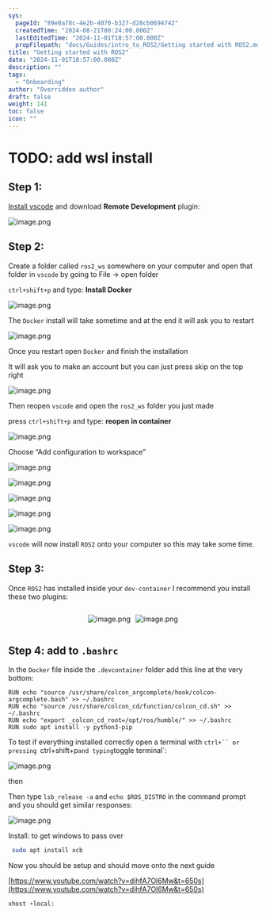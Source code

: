 ```yaml
---
sys:
  pageId: "89e0a78c-4e2b-4070-b327-d28cb0694742"
  createdTime: "2024-08-21T00:24:00.000Z"
  lastEditedTime: "2024-11-01T18:57:00.000Z"
  propFilepath: "docs/Guides/intro_to_ROS2/Getting started with ROS2.md"
title: "Getting started with ROS2"
date: "2024-11-01T18:57:00.000Z"
description: ""
tags:
  - "Onboarding"
author: "Overridden author"
draft: false
weight: 141
toc: false
icon: ""
---
```


# TODO: add wsl install

## Step 1:

[Install vscode](https://code.visualstudio.com/download) and download **Remote Development** plugin:

![image.png](https://prod-files-secure.s3.us-west-2.amazonaws.com/d518164a-d88e-44d1-a4ee-3adb3bd8bce0/efb52993-1881-4a40-b95e-6f020334f022/image.png?X-Amz-Algorithm=AWS4-HMAC-SHA256&X-Amz-Content-Sha256=UNSIGNED-PAYLOAD&X-Amz-Credential=ASIAZI2LB466WTMNX6QV%2F20250205%2Fus-west-2%2Fs3%2Faws4_request&X-Amz-Date=20250205T230736Z&X-Amz-Expires=3600&X-Amz-Security-Token=IQoJb3JpZ2luX2VjEDIaCXVzLXdlc3QtMiJHMEUCIQD%2FrXhDdEjSj81T6p0HBX0xUAb0jVXzsZZbyz9B4ePsiAIgITMVbRvl0lsM3%2B%2FORQ33RY3ySJloSZzWcNd%2FOOA4RCAq%2FwMIShAAGgw2Mzc0MjMxODM4MDUiDH6xQLkoGuMNZQsRjSrcA%2F8tXWf7QW4swcB%2FTU7TwsfwSDjT6wZp9gsjLk%2BVfVtKhPSyIERiO3pJzYUOsWrDDrk7pL5WuDtQBW18DWv1G%2F6X2OESDfdvLjoaIaWz%2BnpOBE%2FdiDjJn%2B%2FTaa0LAisk3nGST%2FR9ea2KqBVjSt2756%2BMax3mlZm%2Fdp%2BbZkx2XRBURRTXGZtrCN1mWLAO%2Bnc%2FTthdEhnbJwA56GTp7fXlOh0iKXj7SZmBw%2BCQ4FFdW8ZPG2vkCwmCk6qPMMzCaeh8GTB%2BvilWSHEInqCmffwGyAqOgK06BRYf4oP%2FTr8cvTA9Faf%2BdGNYJr8RmQxUo6q3S0vmnF9Vb7zH0G10E3PcLMbC2klA0%2F7Vdl2s3%2Fv737o8FiD%2BWPSqMOnxKmyO3%2B3yaW7fpyvXOOEN%2FL0F38GosT069V4vDHNzgM7Z8kVn01yewGARAPS5h0o9BVWAMDY3DEIAalKRmZgU8tjSZ4qdHWVXe7az%2FmZ%2Bxlf59m3srv5bsEggcIMAXyCQ6n6WsXSIA5M1qfQDGvO5Yr81vWaRbpNLIEBsxL24bXcqrOoIi8UfJgiJRB0HQ5SkM6NctKzjspuXWtSUu8fC0B77%2B3DVagXq1X8q%2BYqTg4nRU6nxDrX%2FOF0K6b5FaQf3qTPMMJi8jr0GOqUBdngYsT%2FRam5ssDyXaU%2BNvuQz2PLRaibt34u%2BGHE3oDCtgwhRtO%2B4gkvULsdQAjb0%2ByDyfg94opFyAgIuzzbhr6MrMShH7LGOn0wcQMJFno55T5%2F3kiF63c333yYLmuhQ5g7qn6dZC8tI2CuO5KDVq87fOdjDNlKwHETYg2wsB4qnmW9hMPik4p8RJlh0Zm8mT2Pv3vJIDPQqUFCs0S0Hm%2F2Po8%2FQ&X-Amz-Signature=36e768922e3908bb5ba54604a826476651b48fd241db96e4629d16a9f33eb82e&X-Amz-SignedHeaders=host&x-id=GetObject)

## Step 2:

Create a folder called `ros2_ws` somewhere on your computer and open that folder in `vscode` by going to File → open folder 

`ctrl+shift+p` and type: **Install Docker**

![image.png](https://prod-files-secure.s3.us-west-2.amazonaws.com/d518164a-d88e-44d1-a4ee-3adb3bd8bce0/2269dc0e-1cd5-47ff-bceb-c04ad9b2eab0/image.png?X-Amz-Algorithm=AWS4-HMAC-SHA256&X-Amz-Content-Sha256=UNSIGNED-PAYLOAD&X-Amz-Credential=ASIAZI2LB466WTMNX6QV%2F20250205%2Fus-west-2%2Fs3%2Faws4_request&X-Amz-Date=20250205T230736Z&X-Amz-Expires=3600&X-Amz-Security-Token=IQoJb3JpZ2luX2VjEDIaCXVzLXdlc3QtMiJHMEUCIQD%2FrXhDdEjSj81T6p0HBX0xUAb0jVXzsZZbyz9B4ePsiAIgITMVbRvl0lsM3%2B%2FORQ33RY3ySJloSZzWcNd%2FOOA4RCAq%2FwMIShAAGgw2Mzc0MjMxODM4MDUiDH6xQLkoGuMNZQsRjSrcA%2F8tXWf7QW4swcB%2FTU7TwsfwSDjT6wZp9gsjLk%2BVfVtKhPSyIERiO3pJzYUOsWrDDrk7pL5WuDtQBW18DWv1G%2F6X2OESDfdvLjoaIaWz%2BnpOBE%2FdiDjJn%2B%2FTaa0LAisk3nGST%2FR9ea2KqBVjSt2756%2BMax3mlZm%2Fdp%2BbZkx2XRBURRTXGZtrCN1mWLAO%2Bnc%2FTthdEhnbJwA56GTp7fXlOh0iKXj7SZmBw%2BCQ4FFdW8ZPG2vkCwmCk6qPMMzCaeh8GTB%2BvilWSHEInqCmffwGyAqOgK06BRYf4oP%2FTr8cvTA9Faf%2BdGNYJr8RmQxUo6q3S0vmnF9Vb7zH0G10E3PcLMbC2klA0%2F7Vdl2s3%2Fv737o8FiD%2BWPSqMOnxKmyO3%2B3yaW7fpyvXOOEN%2FL0F38GosT069V4vDHNzgM7Z8kVn01yewGARAPS5h0o9BVWAMDY3DEIAalKRmZgU8tjSZ4qdHWVXe7az%2FmZ%2Bxlf59m3srv5bsEggcIMAXyCQ6n6WsXSIA5M1qfQDGvO5Yr81vWaRbpNLIEBsxL24bXcqrOoIi8UfJgiJRB0HQ5SkM6NctKzjspuXWtSUu8fC0B77%2B3DVagXq1X8q%2BYqTg4nRU6nxDrX%2FOF0K6b5FaQf3qTPMMJi8jr0GOqUBdngYsT%2FRam5ssDyXaU%2BNvuQz2PLRaibt34u%2BGHE3oDCtgwhRtO%2B4gkvULsdQAjb0%2ByDyfg94opFyAgIuzzbhr6MrMShH7LGOn0wcQMJFno55T5%2F3kiF63c333yYLmuhQ5g7qn6dZC8tI2CuO5KDVq87fOdjDNlKwHETYg2wsB4qnmW9hMPik4p8RJlh0Zm8mT2Pv3vJIDPQqUFCs0S0Hm%2F2Po8%2FQ&X-Amz-Signature=3296a6681904f5cdcc322ba9b96ca39e4395b3f0f14998db94d37e87015bac43&X-Amz-SignedHeaders=host&x-id=GetObject)

The `Docker` install will take sometime and at the end it will ask you to restart

![image.png](https://prod-files-secure.s3.us-west-2.amazonaws.com/d518164a-d88e-44d1-a4ee-3adb3bd8bce0/ed233f78-be33-4b1f-b89c-9c346c0e961e/image.png?X-Amz-Algorithm=AWS4-HMAC-SHA256&X-Amz-Content-Sha256=UNSIGNED-PAYLOAD&X-Amz-Credential=ASIAZI2LB466WTMNX6QV%2F20250205%2Fus-west-2%2Fs3%2Faws4_request&X-Amz-Date=20250205T230736Z&X-Amz-Expires=3600&X-Amz-Security-Token=IQoJb3JpZ2luX2VjEDIaCXVzLXdlc3QtMiJHMEUCIQD%2FrXhDdEjSj81T6p0HBX0xUAb0jVXzsZZbyz9B4ePsiAIgITMVbRvl0lsM3%2B%2FORQ33RY3ySJloSZzWcNd%2FOOA4RCAq%2FwMIShAAGgw2Mzc0MjMxODM4MDUiDH6xQLkoGuMNZQsRjSrcA%2F8tXWf7QW4swcB%2FTU7TwsfwSDjT6wZp9gsjLk%2BVfVtKhPSyIERiO3pJzYUOsWrDDrk7pL5WuDtQBW18DWv1G%2F6X2OESDfdvLjoaIaWz%2BnpOBE%2FdiDjJn%2B%2FTaa0LAisk3nGST%2FR9ea2KqBVjSt2756%2BMax3mlZm%2Fdp%2BbZkx2XRBURRTXGZtrCN1mWLAO%2Bnc%2FTthdEhnbJwA56GTp7fXlOh0iKXj7SZmBw%2BCQ4FFdW8ZPG2vkCwmCk6qPMMzCaeh8GTB%2BvilWSHEInqCmffwGyAqOgK06BRYf4oP%2FTr8cvTA9Faf%2BdGNYJr8RmQxUo6q3S0vmnF9Vb7zH0G10E3PcLMbC2klA0%2F7Vdl2s3%2Fv737o8FiD%2BWPSqMOnxKmyO3%2B3yaW7fpyvXOOEN%2FL0F38GosT069V4vDHNzgM7Z8kVn01yewGARAPS5h0o9BVWAMDY3DEIAalKRmZgU8tjSZ4qdHWVXe7az%2FmZ%2Bxlf59m3srv5bsEggcIMAXyCQ6n6WsXSIA5M1qfQDGvO5Yr81vWaRbpNLIEBsxL24bXcqrOoIi8UfJgiJRB0HQ5SkM6NctKzjspuXWtSUu8fC0B77%2B3DVagXq1X8q%2BYqTg4nRU6nxDrX%2FOF0K6b5FaQf3qTPMMJi8jr0GOqUBdngYsT%2FRam5ssDyXaU%2BNvuQz2PLRaibt34u%2BGHE3oDCtgwhRtO%2B4gkvULsdQAjb0%2ByDyfg94opFyAgIuzzbhr6MrMShH7LGOn0wcQMJFno55T5%2F3kiF63c333yYLmuhQ5g7qn6dZC8tI2CuO5KDVq87fOdjDNlKwHETYg2wsB4qnmW9hMPik4p8RJlh0Zm8mT2Pv3vJIDPQqUFCs0S0Hm%2F2Po8%2FQ&X-Amz-Signature=03bc615d927a5a48494722cc33a671ab7e4f29f89da5b20572781e582d6889ee&X-Amz-SignedHeaders=host&x-id=GetObject)

Once you restart open `Docker` and finish the installation

It will ask you to make an account but you can just press skip on the top right

![image.png](https://prod-files-secure.s3.us-west-2.amazonaws.com/d518164a-d88e-44d1-a4ee-3adb3bd8bce0/21010ad9-1659-4fd9-9f59-9932a09b2a3d/image.png?X-Amz-Algorithm=AWS4-HMAC-SHA256&X-Amz-Content-Sha256=UNSIGNED-PAYLOAD&X-Amz-Credential=ASIAZI2LB466WTMNX6QV%2F20250205%2Fus-west-2%2Fs3%2Faws4_request&X-Amz-Date=20250205T230736Z&X-Amz-Expires=3600&X-Amz-Security-Token=IQoJb3JpZ2luX2VjEDIaCXVzLXdlc3QtMiJHMEUCIQD%2FrXhDdEjSj81T6p0HBX0xUAb0jVXzsZZbyz9B4ePsiAIgITMVbRvl0lsM3%2B%2FORQ33RY3ySJloSZzWcNd%2FOOA4RCAq%2FwMIShAAGgw2Mzc0MjMxODM4MDUiDH6xQLkoGuMNZQsRjSrcA%2F8tXWf7QW4swcB%2FTU7TwsfwSDjT6wZp9gsjLk%2BVfVtKhPSyIERiO3pJzYUOsWrDDrk7pL5WuDtQBW18DWv1G%2F6X2OESDfdvLjoaIaWz%2BnpOBE%2FdiDjJn%2B%2FTaa0LAisk3nGST%2FR9ea2KqBVjSt2756%2BMax3mlZm%2Fdp%2BbZkx2XRBURRTXGZtrCN1mWLAO%2Bnc%2FTthdEhnbJwA56GTp7fXlOh0iKXj7SZmBw%2BCQ4FFdW8ZPG2vkCwmCk6qPMMzCaeh8GTB%2BvilWSHEInqCmffwGyAqOgK06BRYf4oP%2FTr8cvTA9Faf%2BdGNYJr8RmQxUo6q3S0vmnF9Vb7zH0G10E3PcLMbC2klA0%2F7Vdl2s3%2Fv737o8FiD%2BWPSqMOnxKmyO3%2B3yaW7fpyvXOOEN%2FL0F38GosT069V4vDHNzgM7Z8kVn01yewGARAPS5h0o9BVWAMDY3DEIAalKRmZgU8tjSZ4qdHWVXe7az%2FmZ%2Bxlf59m3srv5bsEggcIMAXyCQ6n6WsXSIA5M1qfQDGvO5Yr81vWaRbpNLIEBsxL24bXcqrOoIi8UfJgiJRB0HQ5SkM6NctKzjspuXWtSUu8fC0B77%2B3DVagXq1X8q%2BYqTg4nRU6nxDrX%2FOF0K6b5FaQf3qTPMMJi8jr0GOqUBdngYsT%2FRam5ssDyXaU%2BNvuQz2PLRaibt34u%2BGHE3oDCtgwhRtO%2B4gkvULsdQAjb0%2ByDyfg94opFyAgIuzzbhr6MrMShH7LGOn0wcQMJFno55T5%2F3kiF63c333yYLmuhQ5g7qn6dZC8tI2CuO5KDVq87fOdjDNlKwHETYg2wsB4qnmW9hMPik4p8RJlh0Zm8mT2Pv3vJIDPQqUFCs0S0Hm%2F2Po8%2FQ&X-Amz-Signature=c6791c436ac008bfb0aac8e9c4104612004963da0227c93f7a607a25807ef619&X-Amz-SignedHeaders=host&x-id=GetObject)

Then reopen `vscode` and open the `ros2_ws` folder you just made

press `ctrl+shift+p` and type: **reopen in container**

![image.png](https://prod-files-secure.s3.us-west-2.amazonaws.com/d518164a-d88e-44d1-a4ee-3adb3bd8bce0/4e93b8c2-41ad-488c-8095-c74205196118/image.png?X-Amz-Algorithm=AWS4-HMAC-SHA256&X-Amz-Content-Sha256=UNSIGNED-PAYLOAD&X-Amz-Credential=ASIAZI2LB466WTMNX6QV%2F20250205%2Fus-west-2%2Fs3%2Faws4_request&X-Amz-Date=20250205T230736Z&X-Amz-Expires=3600&X-Amz-Security-Token=IQoJb3JpZ2luX2VjEDIaCXVzLXdlc3QtMiJHMEUCIQD%2FrXhDdEjSj81T6p0HBX0xUAb0jVXzsZZbyz9B4ePsiAIgITMVbRvl0lsM3%2B%2FORQ33RY3ySJloSZzWcNd%2FOOA4RCAq%2FwMIShAAGgw2Mzc0MjMxODM4MDUiDH6xQLkoGuMNZQsRjSrcA%2F8tXWf7QW4swcB%2FTU7TwsfwSDjT6wZp9gsjLk%2BVfVtKhPSyIERiO3pJzYUOsWrDDrk7pL5WuDtQBW18DWv1G%2F6X2OESDfdvLjoaIaWz%2BnpOBE%2FdiDjJn%2B%2FTaa0LAisk3nGST%2FR9ea2KqBVjSt2756%2BMax3mlZm%2Fdp%2BbZkx2XRBURRTXGZtrCN1mWLAO%2Bnc%2FTthdEhnbJwA56GTp7fXlOh0iKXj7SZmBw%2BCQ4FFdW8ZPG2vkCwmCk6qPMMzCaeh8GTB%2BvilWSHEInqCmffwGyAqOgK06BRYf4oP%2FTr8cvTA9Faf%2BdGNYJr8RmQxUo6q3S0vmnF9Vb7zH0G10E3PcLMbC2klA0%2F7Vdl2s3%2Fv737o8FiD%2BWPSqMOnxKmyO3%2B3yaW7fpyvXOOEN%2FL0F38GosT069V4vDHNzgM7Z8kVn01yewGARAPS5h0o9BVWAMDY3DEIAalKRmZgU8tjSZ4qdHWVXe7az%2FmZ%2Bxlf59m3srv5bsEggcIMAXyCQ6n6WsXSIA5M1qfQDGvO5Yr81vWaRbpNLIEBsxL24bXcqrOoIi8UfJgiJRB0HQ5SkM6NctKzjspuXWtSUu8fC0B77%2B3DVagXq1X8q%2BYqTg4nRU6nxDrX%2FOF0K6b5FaQf3qTPMMJi8jr0GOqUBdngYsT%2FRam5ssDyXaU%2BNvuQz2PLRaibt34u%2BGHE3oDCtgwhRtO%2B4gkvULsdQAjb0%2ByDyfg94opFyAgIuzzbhr6MrMShH7LGOn0wcQMJFno55T5%2F3kiF63c333yYLmuhQ5g7qn6dZC8tI2CuO5KDVq87fOdjDNlKwHETYg2wsB4qnmW9hMPik4p8RJlh0Zm8mT2Pv3vJIDPQqUFCs0S0Hm%2F2Po8%2FQ&X-Amz-Signature=20dd52221e515f242666e1b70133d47c5379bc4a4fa9d2114246d21edddd4bcd&X-Amz-SignedHeaders=host&x-id=GetObject)

Choose “Add configuration to workspace”

![image.png](https://prod-files-secure.s3.us-west-2.amazonaws.com/d518164a-d88e-44d1-a4ee-3adb3bd8bce0/9560b282-5060-4989-ba37-97e7b2c22476/image.png?X-Amz-Algorithm=AWS4-HMAC-SHA256&X-Amz-Content-Sha256=UNSIGNED-PAYLOAD&X-Amz-Credential=ASIAZI2LB466WTMNX6QV%2F20250205%2Fus-west-2%2Fs3%2Faws4_request&X-Amz-Date=20250205T230736Z&X-Amz-Expires=3600&X-Amz-Security-Token=IQoJb3JpZ2luX2VjEDIaCXVzLXdlc3QtMiJHMEUCIQD%2FrXhDdEjSj81T6p0HBX0xUAb0jVXzsZZbyz9B4ePsiAIgITMVbRvl0lsM3%2B%2FORQ33RY3ySJloSZzWcNd%2FOOA4RCAq%2FwMIShAAGgw2Mzc0MjMxODM4MDUiDH6xQLkoGuMNZQsRjSrcA%2F8tXWf7QW4swcB%2FTU7TwsfwSDjT6wZp9gsjLk%2BVfVtKhPSyIERiO3pJzYUOsWrDDrk7pL5WuDtQBW18DWv1G%2F6X2OESDfdvLjoaIaWz%2BnpOBE%2FdiDjJn%2B%2FTaa0LAisk3nGST%2FR9ea2KqBVjSt2756%2BMax3mlZm%2Fdp%2BbZkx2XRBURRTXGZtrCN1mWLAO%2Bnc%2FTthdEhnbJwA56GTp7fXlOh0iKXj7SZmBw%2BCQ4FFdW8ZPG2vkCwmCk6qPMMzCaeh8GTB%2BvilWSHEInqCmffwGyAqOgK06BRYf4oP%2FTr8cvTA9Faf%2BdGNYJr8RmQxUo6q3S0vmnF9Vb7zH0G10E3PcLMbC2klA0%2F7Vdl2s3%2Fv737o8FiD%2BWPSqMOnxKmyO3%2B3yaW7fpyvXOOEN%2FL0F38GosT069V4vDHNzgM7Z8kVn01yewGARAPS5h0o9BVWAMDY3DEIAalKRmZgU8tjSZ4qdHWVXe7az%2FmZ%2Bxlf59m3srv5bsEggcIMAXyCQ6n6WsXSIA5M1qfQDGvO5Yr81vWaRbpNLIEBsxL24bXcqrOoIi8UfJgiJRB0HQ5SkM6NctKzjspuXWtSUu8fC0B77%2B3DVagXq1X8q%2BYqTg4nRU6nxDrX%2FOF0K6b5FaQf3qTPMMJi8jr0GOqUBdngYsT%2FRam5ssDyXaU%2BNvuQz2PLRaibt34u%2BGHE3oDCtgwhRtO%2B4gkvULsdQAjb0%2ByDyfg94opFyAgIuzzbhr6MrMShH7LGOn0wcQMJFno55T5%2F3kiF63c333yYLmuhQ5g7qn6dZC8tI2CuO5KDVq87fOdjDNlKwHETYg2wsB4qnmW9hMPik4p8RJlh0Zm8mT2Pv3vJIDPQqUFCs0S0Hm%2F2Po8%2FQ&X-Amz-Signature=320e54828da870a97f8a1b1b2dd8621588f1296d926671fbdb6bbea8845494cf&X-Amz-SignedHeaders=host&x-id=GetObject)

![image.png](https://prod-files-secure.s3.us-west-2.amazonaws.com/d518164a-d88e-44d1-a4ee-3adb3bd8bce0/2ee63f81-886b-48e8-a553-dc6e5eac99e4/image.png?X-Amz-Algorithm=AWS4-HMAC-SHA256&X-Amz-Content-Sha256=UNSIGNED-PAYLOAD&X-Amz-Credential=ASIAZI2LB466WTMNX6QV%2F20250205%2Fus-west-2%2Fs3%2Faws4_request&X-Amz-Date=20250205T230736Z&X-Amz-Expires=3600&X-Amz-Security-Token=IQoJb3JpZ2luX2VjEDIaCXVzLXdlc3QtMiJHMEUCIQD%2FrXhDdEjSj81T6p0HBX0xUAb0jVXzsZZbyz9B4ePsiAIgITMVbRvl0lsM3%2B%2FORQ33RY3ySJloSZzWcNd%2FOOA4RCAq%2FwMIShAAGgw2Mzc0MjMxODM4MDUiDH6xQLkoGuMNZQsRjSrcA%2F8tXWf7QW4swcB%2FTU7TwsfwSDjT6wZp9gsjLk%2BVfVtKhPSyIERiO3pJzYUOsWrDDrk7pL5WuDtQBW18DWv1G%2F6X2OESDfdvLjoaIaWz%2BnpOBE%2FdiDjJn%2B%2FTaa0LAisk3nGST%2FR9ea2KqBVjSt2756%2BMax3mlZm%2Fdp%2BbZkx2XRBURRTXGZtrCN1mWLAO%2Bnc%2FTthdEhnbJwA56GTp7fXlOh0iKXj7SZmBw%2BCQ4FFdW8ZPG2vkCwmCk6qPMMzCaeh8GTB%2BvilWSHEInqCmffwGyAqOgK06BRYf4oP%2FTr8cvTA9Faf%2BdGNYJr8RmQxUo6q3S0vmnF9Vb7zH0G10E3PcLMbC2klA0%2F7Vdl2s3%2Fv737o8FiD%2BWPSqMOnxKmyO3%2B3yaW7fpyvXOOEN%2FL0F38GosT069V4vDHNzgM7Z8kVn01yewGARAPS5h0o9BVWAMDY3DEIAalKRmZgU8tjSZ4qdHWVXe7az%2FmZ%2Bxlf59m3srv5bsEggcIMAXyCQ6n6WsXSIA5M1qfQDGvO5Yr81vWaRbpNLIEBsxL24bXcqrOoIi8UfJgiJRB0HQ5SkM6NctKzjspuXWtSUu8fC0B77%2B3DVagXq1X8q%2BYqTg4nRU6nxDrX%2FOF0K6b5FaQf3qTPMMJi8jr0GOqUBdngYsT%2FRam5ssDyXaU%2BNvuQz2PLRaibt34u%2BGHE3oDCtgwhRtO%2B4gkvULsdQAjb0%2ByDyfg94opFyAgIuzzbhr6MrMShH7LGOn0wcQMJFno55T5%2F3kiF63c333yYLmuhQ5g7qn6dZC8tI2CuO5KDVq87fOdjDNlKwHETYg2wsB4qnmW9hMPik4p8RJlh0Zm8mT2Pv3vJIDPQqUFCs0S0Hm%2F2Po8%2FQ&X-Amz-Signature=f27cf07f06c13b50f1a01a6c066e37a15b6969f472fffb70c0d6bf505925c896&X-Amz-SignedHeaders=host&x-id=GetObject)

![image.png](https://prod-files-secure.s3.us-west-2.amazonaws.com/d518164a-d88e-44d1-a4ee-3adb3bd8bce0/ae1580b2-b048-407e-aed9-b584224a7a04/image.png?X-Amz-Algorithm=AWS4-HMAC-SHA256&X-Amz-Content-Sha256=UNSIGNED-PAYLOAD&X-Amz-Credential=ASIAZI2LB466WTMNX6QV%2F20250205%2Fus-west-2%2Fs3%2Faws4_request&X-Amz-Date=20250205T230736Z&X-Amz-Expires=3600&X-Amz-Security-Token=IQoJb3JpZ2luX2VjEDIaCXVzLXdlc3QtMiJHMEUCIQD%2FrXhDdEjSj81T6p0HBX0xUAb0jVXzsZZbyz9B4ePsiAIgITMVbRvl0lsM3%2B%2FORQ33RY3ySJloSZzWcNd%2FOOA4RCAq%2FwMIShAAGgw2Mzc0MjMxODM4MDUiDH6xQLkoGuMNZQsRjSrcA%2F8tXWf7QW4swcB%2FTU7TwsfwSDjT6wZp9gsjLk%2BVfVtKhPSyIERiO3pJzYUOsWrDDrk7pL5WuDtQBW18DWv1G%2F6X2OESDfdvLjoaIaWz%2BnpOBE%2FdiDjJn%2B%2FTaa0LAisk3nGST%2FR9ea2KqBVjSt2756%2BMax3mlZm%2Fdp%2BbZkx2XRBURRTXGZtrCN1mWLAO%2Bnc%2FTthdEhnbJwA56GTp7fXlOh0iKXj7SZmBw%2BCQ4FFdW8ZPG2vkCwmCk6qPMMzCaeh8GTB%2BvilWSHEInqCmffwGyAqOgK06BRYf4oP%2FTr8cvTA9Faf%2BdGNYJr8RmQxUo6q3S0vmnF9Vb7zH0G10E3PcLMbC2klA0%2F7Vdl2s3%2Fv737o8FiD%2BWPSqMOnxKmyO3%2B3yaW7fpyvXOOEN%2FL0F38GosT069V4vDHNzgM7Z8kVn01yewGARAPS5h0o9BVWAMDY3DEIAalKRmZgU8tjSZ4qdHWVXe7az%2FmZ%2Bxlf59m3srv5bsEggcIMAXyCQ6n6WsXSIA5M1qfQDGvO5Yr81vWaRbpNLIEBsxL24bXcqrOoIi8UfJgiJRB0HQ5SkM6NctKzjspuXWtSUu8fC0B77%2B3DVagXq1X8q%2BYqTg4nRU6nxDrX%2FOF0K6b5FaQf3qTPMMJi8jr0GOqUBdngYsT%2FRam5ssDyXaU%2BNvuQz2PLRaibt34u%2BGHE3oDCtgwhRtO%2B4gkvULsdQAjb0%2ByDyfg94opFyAgIuzzbhr6MrMShH7LGOn0wcQMJFno55T5%2F3kiF63c333yYLmuhQ5g7qn6dZC8tI2CuO5KDVq87fOdjDNlKwHETYg2wsB4qnmW9hMPik4p8RJlh0Zm8mT2Pv3vJIDPQqUFCs0S0Hm%2F2Po8%2FQ&X-Amz-Signature=f6faf70c6e9ab7cc90645ae9c75375c9ec23e7f43722f5e8263b23d4cf25b3a5&X-Amz-SignedHeaders=host&x-id=GetObject)

![image.png](https://prod-files-secure.s3.us-west-2.amazonaws.com/d518164a-d88e-44d1-a4ee-3adb3bd8bce0/53255b28-f75e-430f-b9e3-c0ac8577e42b/image.png?X-Amz-Algorithm=AWS4-HMAC-SHA256&X-Amz-Content-Sha256=UNSIGNED-PAYLOAD&X-Amz-Credential=ASIAZI2LB466WTMNX6QV%2F20250205%2Fus-west-2%2Fs3%2Faws4_request&X-Amz-Date=20250205T230736Z&X-Amz-Expires=3600&X-Amz-Security-Token=IQoJb3JpZ2luX2VjEDIaCXVzLXdlc3QtMiJHMEUCIQD%2FrXhDdEjSj81T6p0HBX0xUAb0jVXzsZZbyz9B4ePsiAIgITMVbRvl0lsM3%2B%2FORQ33RY3ySJloSZzWcNd%2FOOA4RCAq%2FwMIShAAGgw2Mzc0MjMxODM4MDUiDH6xQLkoGuMNZQsRjSrcA%2F8tXWf7QW4swcB%2FTU7TwsfwSDjT6wZp9gsjLk%2BVfVtKhPSyIERiO3pJzYUOsWrDDrk7pL5WuDtQBW18DWv1G%2F6X2OESDfdvLjoaIaWz%2BnpOBE%2FdiDjJn%2B%2FTaa0LAisk3nGST%2FR9ea2KqBVjSt2756%2BMax3mlZm%2Fdp%2BbZkx2XRBURRTXGZtrCN1mWLAO%2Bnc%2FTthdEhnbJwA56GTp7fXlOh0iKXj7SZmBw%2BCQ4FFdW8ZPG2vkCwmCk6qPMMzCaeh8GTB%2BvilWSHEInqCmffwGyAqOgK06BRYf4oP%2FTr8cvTA9Faf%2BdGNYJr8RmQxUo6q3S0vmnF9Vb7zH0G10E3PcLMbC2klA0%2F7Vdl2s3%2Fv737o8FiD%2BWPSqMOnxKmyO3%2B3yaW7fpyvXOOEN%2FL0F38GosT069V4vDHNzgM7Z8kVn01yewGARAPS5h0o9BVWAMDY3DEIAalKRmZgU8tjSZ4qdHWVXe7az%2FmZ%2Bxlf59m3srv5bsEggcIMAXyCQ6n6WsXSIA5M1qfQDGvO5Yr81vWaRbpNLIEBsxL24bXcqrOoIi8UfJgiJRB0HQ5SkM6NctKzjspuXWtSUu8fC0B77%2B3DVagXq1X8q%2BYqTg4nRU6nxDrX%2FOF0K6b5FaQf3qTPMMJi8jr0GOqUBdngYsT%2FRam5ssDyXaU%2BNvuQz2PLRaibt34u%2BGHE3oDCtgwhRtO%2B4gkvULsdQAjb0%2ByDyfg94opFyAgIuzzbhr6MrMShH7LGOn0wcQMJFno55T5%2F3kiF63c333yYLmuhQ5g7qn6dZC8tI2CuO5KDVq87fOdjDNlKwHETYg2wsB4qnmW9hMPik4p8RJlh0Zm8mT2Pv3vJIDPQqUFCs0S0Hm%2F2Po8%2FQ&X-Amz-Signature=545f94cdaadd4735d326d469b7d944a4680ec4310b3c12dfa2f6bebee1ab01ad&X-Amz-SignedHeaders=host&x-id=GetObject)

![image.png](https://prod-files-secure.s3.us-west-2.amazonaws.com/d518164a-d88e-44d1-a4ee-3adb3bd8bce0/7c562767-5af9-4ffb-97d1-327bcdf4ee00/image.png?X-Amz-Algorithm=AWS4-HMAC-SHA256&X-Amz-Content-Sha256=UNSIGNED-PAYLOAD&X-Amz-Credential=ASIAZI2LB466WTMNX6QV%2F20250205%2Fus-west-2%2Fs3%2Faws4_request&X-Amz-Date=20250205T230736Z&X-Amz-Expires=3600&X-Amz-Security-Token=IQoJb3JpZ2luX2VjEDIaCXVzLXdlc3QtMiJHMEUCIQD%2FrXhDdEjSj81T6p0HBX0xUAb0jVXzsZZbyz9B4ePsiAIgITMVbRvl0lsM3%2B%2FORQ33RY3ySJloSZzWcNd%2FOOA4RCAq%2FwMIShAAGgw2Mzc0MjMxODM4MDUiDH6xQLkoGuMNZQsRjSrcA%2F8tXWf7QW4swcB%2FTU7TwsfwSDjT6wZp9gsjLk%2BVfVtKhPSyIERiO3pJzYUOsWrDDrk7pL5WuDtQBW18DWv1G%2F6X2OESDfdvLjoaIaWz%2BnpOBE%2FdiDjJn%2B%2FTaa0LAisk3nGST%2FR9ea2KqBVjSt2756%2BMax3mlZm%2Fdp%2BbZkx2XRBURRTXGZtrCN1mWLAO%2Bnc%2FTthdEhnbJwA56GTp7fXlOh0iKXj7SZmBw%2BCQ4FFdW8ZPG2vkCwmCk6qPMMzCaeh8GTB%2BvilWSHEInqCmffwGyAqOgK06BRYf4oP%2FTr8cvTA9Faf%2BdGNYJr8RmQxUo6q3S0vmnF9Vb7zH0G10E3PcLMbC2klA0%2F7Vdl2s3%2Fv737o8FiD%2BWPSqMOnxKmyO3%2B3yaW7fpyvXOOEN%2FL0F38GosT069V4vDHNzgM7Z8kVn01yewGARAPS5h0o9BVWAMDY3DEIAalKRmZgU8tjSZ4qdHWVXe7az%2FmZ%2Bxlf59m3srv5bsEggcIMAXyCQ6n6WsXSIA5M1qfQDGvO5Yr81vWaRbpNLIEBsxL24bXcqrOoIi8UfJgiJRB0HQ5SkM6NctKzjspuXWtSUu8fC0B77%2B3DVagXq1X8q%2BYqTg4nRU6nxDrX%2FOF0K6b5FaQf3qTPMMJi8jr0GOqUBdngYsT%2FRam5ssDyXaU%2BNvuQz2PLRaibt34u%2BGHE3oDCtgwhRtO%2B4gkvULsdQAjb0%2ByDyfg94opFyAgIuzzbhr6MrMShH7LGOn0wcQMJFno55T5%2F3kiF63c333yYLmuhQ5g7qn6dZC8tI2CuO5KDVq87fOdjDNlKwHETYg2wsB4qnmW9hMPik4p8RJlh0Zm8mT2Pv3vJIDPQqUFCs0S0Hm%2F2Po8%2FQ&X-Amz-Signature=b39f2be4ca8faee92baffd2863bbb2719d445c3a00a1558b03c8bdaa5ebcaa1e&X-Amz-SignedHeaders=host&x-id=GetObject)

`vscode` will now install `ROS2` onto your computer so this may take some time.

## Step 3:

Once `ROS2` has installed inside your `dev-container` I recommend you install these two plugins:

<div style="display: flex;flex-direction: row; column-gap:10px; max-width: 630px;justify-content: center;">
<div>

![image.png](https://prod-files-secure.s3.us-west-2.amazonaws.com/d518164a-d88e-44d1-a4ee-3adb3bd8bce0/3fc3d550-5a54-4ba1-ba6b-faa01cdb7369/image.png?X-Amz-Algorithm=AWS4-HMAC-SHA256&X-Amz-Content-Sha256=UNSIGNED-PAYLOAD&X-Amz-Credential=ASIAZI2LB466YBI3ODEH%2F20250205%2Fus-west-2%2Fs3%2Faws4_request&X-Amz-Date=20250205T230738Z&X-Amz-Expires=3600&X-Amz-Security-Token=IQoJb3JpZ2luX2VjEDIaCXVzLXdlc3QtMiJGMEQCIB35IONAvxdUY2TJy%2FVUbIIGxh0CbbeJrWljh3mXqzDgAiA25db67R86ZlJAjj3X3uhncPYNJtX97L0TzTi9Z3qRcCr%2FAwhKEAAaDDYzNzQyMzE4MzgwNSIMRtxaEiUQ%2B7ZhDSBpKtwDiHPAjaM%2FcyzJ71s77oQvPFzkrswso%2FQnu%2FA0ecf4yvxAiLIwj0d5eAtnfBqdvvyjBUxqyLRuL9D5G12Xtup3norAnLuim3IxHl2EXiHVRIr9AOkaRY9iLkOq6tn%2Bf8WnVJkPihoiAhoOdks4i6%2BdH7%2BwMv9x2cxRiRnjRtdWWSacqxQmTA3K0AXdsgHSzMiERYzd2x8xoufu%2F2Esnzva63fZhYOX1FkLGnPQeoDzVt1JrcljxcnQSjLjKBR%2B2ms8fJ4TzSJYZkOgXmTddcaG9Z4MLiESsqD2jJO2bL5mSk28ZHInq8NfsbzfuI8P3TOjljWeWqEm9BK2QNqksZGIze7basGeCgN5pcSAsrYHLcZwMvl5PcA3EH0G0MCFsh5yJqPaF4S30qAvnAIb%2Bvb6e5kYDCvu%2BBR9XAs5Fu75div664Hn1c3RZ%2FZFUQRVkEHl0ufSf6DAhCbb8rHzgYNu4%2FWvTYcbhLzcgwP6BiUrUqhNYPy0n9zy1jdADuqTln0fOOyzxMmvgFpeppnvdoNWuCDXH2DQvdBW2Kxf9dnqDxM1m%2B0DFlkmQ8nU1ue2NwGoaTxAhd6SxiU24rOLHNFBA0tzL4J6ZsptZi%2Fh2z6BPe%2BA%2BlXTUST5iPiTEQAwh7yOvQY6pgHHL9dB2yq%2FicAMNrgdsgF7v%2FdojfPghKRNII1mETeEEDc4fe0cmXmQc34ywMdXlMSXvWc8vS6O7LaW9QHTzS7B2ObqYgxhWzo%2Brkrwqp9XH2%2FkiuNN5dIOK%2FF8CuvGadmIfNx3Nxt%2BaiveLIMeZguWGQSB7vGPUl1KH5iaCtxskBAF3SuTmeCsCO6Ax9F5Ca24RVN1MDfS8%2FwN8A9NeSFi6mf2kmsy&X-Amz-Signature=2acff89a1397ba05cb0eced0a9065193c2543c7301a542c47bfa7e4dc7293376&X-Amz-SignedHeaders=host&x-id=GetObject)

</div>
<div>

![image.png](https://prod-files-secure.s3.us-west-2.amazonaws.com/d518164a-d88e-44d1-a4ee-3adb3bd8bce0/d994cc66-13c2-4093-a5a3-f84cf4601a82/image.png?X-Amz-Algorithm=AWS4-HMAC-SHA256&X-Amz-Content-Sha256=UNSIGNED-PAYLOAD&X-Amz-Credential=ASIAZI2LB466Y63SU4V4%2F20250205%2Fus-west-2%2Fs3%2Faws4_request&X-Amz-Date=20250205T230738Z&X-Amz-Expires=3600&X-Amz-Security-Token=IQoJb3JpZ2luX2VjEDIaCXVzLXdlc3QtMiJHMEUCIQDh2cYS4PLdkWUoX0zqAQsqkcAYtDo1h3gvXyJlbC39kQIgbRAmjdHgMSpbK40F%2F1NOYCBDNhiigoKf5N%2BF%2BL3fNOYq%2FwMIShAAGgw2Mzc0MjMxODM4MDUiDE0QUffYE7kM0OxDtCrcA6OgkgQaHM249LY%2Fj9%2BrePcIBovI6aam8YoR4bEZCkyyXfsSvT%2B44wkmtc0OaXJlz%2Bg3n64ky67ccSFM%2FHKOEPlr8H5%2BEJbOX%2F4ppO%2BRUd32%2BbAJf8rlOqq8j1yLrhE2TMQMzCYwgWtpjye%2Fk2m07zuPa5vusE7dqDopo7PmYPQGPR9VkWcMahEYnFxYbNsffEyKTRh%2FoWUYWyHCeWn%2F%2BzByWWcAvhZPOiRw6gy6ueAUsBhzPDyqVRQ7IIvn%2F9HROJYsS8a2Lu2Q4JInwSYKAv7nwEgfal61LC2l8RTIfyHEN%2Fa5Q9drnGb0ZrK9FtP%2B2mW8Wugo%2BNWdLsSx2q1FmnMuM%2FKESkm02Wjy2Nf8Owxd%2FvC%2FHMTN94Ow5R0yxwPp%2F8jzM3dswwq1qgQ1SC2UqScgUQiWiMPnjcBIMw7fbTM2kXe0vJcpW3sPJu3UAIcJE4wkRSx9tUlB%2B5T4Tf1YPB68WhnyWMgJNN%2B7F2P5yuhw5F5SqFQT4jy4ys66yqBpLitQhYjA5i2Sxtr61tSMsYSbL8ouzOG%2FM1LctGrHaqsIEoUleK3sPIUdV7sZ9bA5TnurvIGA7A%2FBcETCpm8miwmIeSlbrWnenWByMaFC4aLOTbZgZi0XcwG2i3WiMOO7jr0GOqUBoTP%2Bxsg%2FBU7GsKYBl3X2yhunk7cQC8J0B%2BmEsTZhOhLYeWjP%2BZIZm5ngE74lY1rTRvP8pGrMIOBE9BSS9MjCcHZWHp7igO2U0BKSK6bbjywQ1Bdw8SAliPVtmqz%2BFI6bZkPM9QEdmz2bkoMk72IS2Ev97CxTNHi0eGVTMS5AhWtXb8CVWaxVddwel3RXHvfD02vvlYwQk3nY6ndM7cCSVYsqHNOo&X-Amz-Signature=a5ee2adbdfb4f4a009ba880010110eb96558ef1163242bf3d789ad453ed757ed&X-Amz-SignedHeaders=host&x-id=GetObject)

</div>
</div>

## Step 4: add to `.bashrc`

In the `Docker` file inside the `.devcontainer` folder add this line at the very bottom: 

```docker
RUN echo "source /usr/share/colcon_argcomplete/hook/colcon-argcomplete.bash" >> ~/.bashrc
RUN echo "source /usr/share/colcon_cd/function/colcon_cd.sh" >> ~/.bashrc
RUN echo "export _colcon_cd_root=/opt/ros/humble/" >> ~/.bashrc
RUN sudo apt install -y python3-pip 
```

To test if everything installed correctly open a terminal with `ctrl+`` or pressing `ctrl+shift+p` and typing `toggle terminal`:

![image.png](https://prod-files-secure.s3.us-west-2.amazonaws.com/d518164a-d88e-44d1-a4ee-3adb3bd8bce0/6a4943d8-b04e-4c02-9a58-775f3384d1a5/image.png?X-Amz-Algorithm=AWS4-HMAC-SHA256&X-Amz-Content-Sha256=UNSIGNED-PAYLOAD&X-Amz-Credential=ASIAZI2LB466WTMNX6QV%2F20250205%2Fus-west-2%2Fs3%2Faws4_request&X-Amz-Date=20250205T230736Z&X-Amz-Expires=3600&X-Amz-Security-Token=IQoJb3JpZ2luX2VjEDIaCXVzLXdlc3QtMiJHMEUCIQD%2FrXhDdEjSj81T6p0HBX0xUAb0jVXzsZZbyz9B4ePsiAIgITMVbRvl0lsM3%2B%2FORQ33RY3ySJloSZzWcNd%2FOOA4RCAq%2FwMIShAAGgw2Mzc0MjMxODM4MDUiDH6xQLkoGuMNZQsRjSrcA%2F8tXWf7QW4swcB%2FTU7TwsfwSDjT6wZp9gsjLk%2BVfVtKhPSyIERiO3pJzYUOsWrDDrk7pL5WuDtQBW18DWv1G%2F6X2OESDfdvLjoaIaWz%2BnpOBE%2FdiDjJn%2B%2FTaa0LAisk3nGST%2FR9ea2KqBVjSt2756%2BMax3mlZm%2Fdp%2BbZkx2XRBURRTXGZtrCN1mWLAO%2Bnc%2FTthdEhnbJwA56GTp7fXlOh0iKXj7SZmBw%2BCQ4FFdW8ZPG2vkCwmCk6qPMMzCaeh8GTB%2BvilWSHEInqCmffwGyAqOgK06BRYf4oP%2FTr8cvTA9Faf%2BdGNYJr8RmQxUo6q3S0vmnF9Vb7zH0G10E3PcLMbC2klA0%2F7Vdl2s3%2Fv737o8FiD%2BWPSqMOnxKmyO3%2B3yaW7fpyvXOOEN%2FL0F38GosT069V4vDHNzgM7Z8kVn01yewGARAPS5h0o9BVWAMDY3DEIAalKRmZgU8tjSZ4qdHWVXe7az%2FmZ%2Bxlf59m3srv5bsEggcIMAXyCQ6n6WsXSIA5M1qfQDGvO5Yr81vWaRbpNLIEBsxL24bXcqrOoIi8UfJgiJRB0HQ5SkM6NctKzjspuXWtSUu8fC0B77%2B3DVagXq1X8q%2BYqTg4nRU6nxDrX%2FOF0K6b5FaQf3qTPMMJi8jr0GOqUBdngYsT%2FRam5ssDyXaU%2BNvuQz2PLRaibt34u%2BGHE3oDCtgwhRtO%2B4gkvULsdQAjb0%2ByDyfg94opFyAgIuzzbhr6MrMShH7LGOn0wcQMJFno55T5%2F3kiF63c333yYLmuhQ5g7qn6dZC8tI2CuO5KDVq87fOdjDNlKwHETYg2wsB4qnmW9hMPik4p8RJlh0Zm8mT2Pv3vJIDPQqUFCs0S0Hm%2F2Po8%2FQ&X-Amz-Signature=e1558bdb1b164ba5e70e88a5d2fc04186147ea4b87b5ac61a90c1125313c387a&X-Amz-SignedHeaders=host&x-id=GetObject)

then 

Then type `lsb_release -a` and `echo $ROS_DISTRO` in the command prompt and you should get similar responses:

![image.png](https://prod-files-secure.s3.us-west-2.amazonaws.com/d518164a-d88e-44d1-a4ee-3adb3bd8bce0/3e635dec-a805-4e85-8b9e-d000e5b71a4e/image.png?X-Amz-Algorithm=AWS4-HMAC-SHA256&X-Amz-Content-Sha256=UNSIGNED-PAYLOAD&X-Amz-Credential=ASIAZI2LB466WTMNX6QV%2F20250205%2Fus-west-2%2Fs3%2Faws4_request&X-Amz-Date=20250205T230736Z&X-Amz-Expires=3600&X-Amz-Security-Token=IQoJb3JpZ2luX2VjEDIaCXVzLXdlc3QtMiJHMEUCIQD%2FrXhDdEjSj81T6p0HBX0xUAb0jVXzsZZbyz9B4ePsiAIgITMVbRvl0lsM3%2B%2FORQ33RY3ySJloSZzWcNd%2FOOA4RCAq%2FwMIShAAGgw2Mzc0MjMxODM4MDUiDH6xQLkoGuMNZQsRjSrcA%2F8tXWf7QW4swcB%2FTU7TwsfwSDjT6wZp9gsjLk%2BVfVtKhPSyIERiO3pJzYUOsWrDDrk7pL5WuDtQBW18DWv1G%2F6X2OESDfdvLjoaIaWz%2BnpOBE%2FdiDjJn%2B%2FTaa0LAisk3nGST%2FR9ea2KqBVjSt2756%2BMax3mlZm%2Fdp%2BbZkx2XRBURRTXGZtrCN1mWLAO%2Bnc%2FTthdEhnbJwA56GTp7fXlOh0iKXj7SZmBw%2BCQ4FFdW8ZPG2vkCwmCk6qPMMzCaeh8GTB%2BvilWSHEInqCmffwGyAqOgK06BRYf4oP%2FTr8cvTA9Faf%2BdGNYJr8RmQxUo6q3S0vmnF9Vb7zH0G10E3PcLMbC2klA0%2F7Vdl2s3%2Fv737o8FiD%2BWPSqMOnxKmyO3%2B3yaW7fpyvXOOEN%2FL0F38GosT069V4vDHNzgM7Z8kVn01yewGARAPS5h0o9BVWAMDY3DEIAalKRmZgU8tjSZ4qdHWVXe7az%2FmZ%2Bxlf59m3srv5bsEggcIMAXyCQ6n6WsXSIA5M1qfQDGvO5Yr81vWaRbpNLIEBsxL24bXcqrOoIi8UfJgiJRB0HQ5SkM6NctKzjspuXWtSUu8fC0B77%2B3DVagXq1X8q%2BYqTg4nRU6nxDrX%2FOF0K6b5FaQf3qTPMMJi8jr0GOqUBdngYsT%2FRam5ssDyXaU%2BNvuQz2PLRaibt34u%2BGHE3oDCtgwhRtO%2B4gkvULsdQAjb0%2ByDyfg94opFyAgIuzzbhr6MrMShH7LGOn0wcQMJFno55T5%2F3kiF63c333yYLmuhQ5g7qn6dZC8tI2CuO5KDVq87fOdjDNlKwHETYg2wsB4qnmW9hMPik4p8RJlh0Zm8mT2Pv3vJIDPQqUFCs0S0Hm%2F2Po8%2FQ&X-Amz-Signature=21a2c209c989dbf17b431e3dc9e83067090aad6a6c655100f9e2dab80de5e747&X-Amz-SignedHeaders=host&x-id=GetObject)

Install:  to get windows to pass over

```bash
 sudo apt install xcb
```

Now you should be setup and should move onto the next guide 

[https://www.youtube.com/watch?v=dihfA7Ol6Mw&t=650s](https://www.youtube.com/watch?v=dihfA7Ol6Mw&t=650s)

```python
xhost +local:
```
